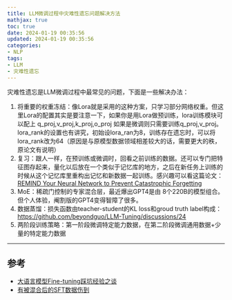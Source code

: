```yaml
---
title: LLM微调过程中灾难性遗忘问题解决方法
mathjax: true
toc: true
date: 2024-01-19 00:35:56
updated: 2024-01-19 00:35:56
categories:
- NLP
tags:
- LLM
- 灾难性遗忘
---
```


灾难性遗忘是LLM微调过程中最常见的问题，下面是一些解决办法：

<!--more-->

1. 将重要的权重冻结：像Lora就是采用的这种方案，只学习部分网络权重。但这里Lora的配置其实是要注意一下，如果你是用Lora做预训练，lora训练模块可以配上 q_proj,v_proj,k_proj,o_proj  如果是微调则只需要训练q_proj,v_proj。lora_rank的设置也有讲究，初始设lora_ran为8，训练存在遗忘时，可以将 lora_rank改为64（原因是与原模型数据领域相差较大的话，需要更大的秩，原论文有说明）
2. 复习：跟人一样，在预训练或微调时，回看之前训练的数据。还可以专门把特征图存起来，量化以后放在一个类似于记忆库的地方，之后在新任务上训练的时候从这个记忆库里重构出记忆和新数据一起训练。感兴趣可以看这篇论文：[REMIND Your Neural Network to Prevent
Catastrophic Forgetting](https://arxiv.org/pdf/1910.02509.pdf)
3. MoE：稀疏门控制的专家混合层，最近爆出GPT4是由 8个220B的模型组合。但个人体验，阉割版的GPT4变得智障了很多。
4. 数据蒸馏：损失函数由teacher-student的KL loss和groud truth label构成：https://github.com/beyondguo/LLM-Tuning/discussions/24
5. 两阶段训练策略：第一阶段微调特定能力数据，在第二阶段微调通用数据+少量的特定能力数据

___

## 参考
- [大语言模型Fine-tuning踩坑经验之谈](https://mp.weixin.qq.com/s/Aa8jYs4xgcI4clwie-wO1g)
- [有被混合后的SFT数据伤到](https://mp.weixin.qq.com/s/3RIBzuVlK0qHbO_Q04s-cw)